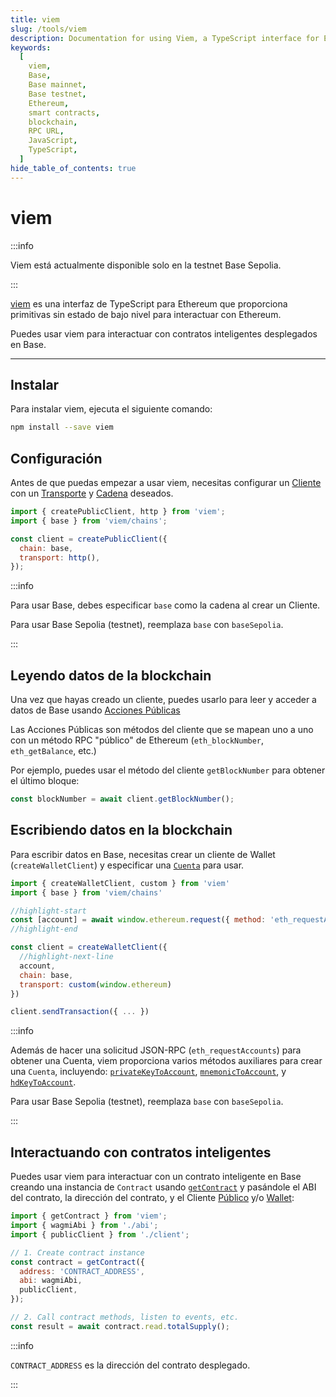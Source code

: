 ```yaml
---
title: viem
slug: /tools/viem
description: Documentation for using Viem, a TypeScript interface for EVM-compatible blockchains. This page covers installation, setup, and various functionalities such as reading and writing blockchain data and interacting with smart contracts on Base.
keywords:
  [
    viem,
    Base,
    Base mainnet,
    Base testnet,
    Ethereum,
    smart contracts,
    blockchain,
    RPC URL,
    JavaScript,
    TypeScript,
  ]
hide_table_of_contents: true
---
```


# viem

:::info

Viem está actualmente disponible solo en la testnet Base Sepolia.

:::

[viem](https://viem.sh/) es una interfaz de TypeScript para Ethereum que proporciona primitivas sin estado de bajo nivel para interactuar con Ethereum.

Puedes usar viem para interactuar con contratos inteligentes desplegados en Base.

---

## Instalar

Para instalar viem, ejecuta el siguiente comando:

```bash
npm install --save viem
```

## Configuración

Antes de que puedas empezar a usar viem, necesitas configurar un [Cliente](https://viem.sh/docs/clients/intro.html) con un [Transporte](https://viem.sh/docs/clients/intro.html) y [Cadena](https://viem.sh/docs/chains/introduction) deseados.

```javascript
import { createPublicClient, http } from 'viem';
import { base } from 'viem/chains';

const client = createPublicClient({
  chain: base,
  transport: http(),
});
```

:::info

Para usar Base, debes especificar `base` como la cadena al crear un Cliente.

Para usar Base Sepolia (testnet), reemplaza `base` con `baseSepolia`.

:::

## Leyendo datos de la blockchain

Una vez que hayas creado un cliente, puedes usarlo para leer y acceder a datos de Base usando [Acciones Públicas](https://viem.sh/docs/actions/public/introduction.html)

Las Acciones Públicas son métodos del cliente que se mapean uno a uno con un método RPC "público" de Ethereum (`eth_blockNumber`, `eth_getBalance`, etc.)

Por ejemplo, puedes usar el método del cliente `getBlockNumber` para obtener el último bloque:

```javascript
const blockNumber = await client.getBlockNumber();
```

## Escribiendo datos en la blockchain

Para escribir datos en Base, necesitas crear un cliente de Wallet (`createWalletClient`) y especificar una [`Cuenta`](https://ethereum.org/en/developers/docs/accounts/) para usar.

```javascript
import { createWalletClient, custom } from 'viem'
import { base } from 'viem/chains'

//highlight-start
const [account] = await window.ethereum.request({ method: 'eth_requestAccounts' })
//highlight-end

const client = createWalletClient({
  //highlight-next-line
  account,
  chain: base,
  transport: custom(window.ethereum)
})

client.sendTransaction({ ... })
```

:::info

Además de hacer una solicitud JSON-RPC (`eth_requestAccounts`) para obtener una Cuenta, viem proporciona varios métodos auxiliares para crear una `Cuenta`, incluyendo: [`privateKeyToAccount`](https://viem.sh/docs/accounts/privateKey.html), [`mnemonicToAccount`](https://viem.sh/docs/accounts/mnemonic.html), y [`hdKeyToAccount`](https://viem.sh/docs/accounts/hd.html).

Para usar Base Sepolia (testnet), reemplaza `base` con `baseSepolia`.

:::

## Interactuando con contratos inteligentes

Puedes usar viem para interactuar con un contrato inteligente en Base creando una instancia de `Contract` usando [`getContract`](https://viem.sh/docs/contract/getContract.html) y pasándole el ABI del contrato, la dirección del contrato, y el Cliente [Público](https://viem.sh/docs/clients/public.html) y/o [Wallet](https://viem.sh/docs/clients/wallet.html):

```javascript
import { getContract } from 'viem';
import { wagmiAbi } from './abi';
import { publicClient } from './client';

// 1. Create contract instance
const contract = getContract({
  address: 'CONTRACT_ADDRESS',
  abi: wagmiAbi,
  publicClient,
});

// 2. Call contract methods, listen to events, etc.
const result = await contract.read.totalSupply();
```

:::info

`CONTRACT_ADDRESS` es la dirección del contrato desplegado.

:::